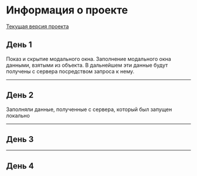 # Информация о проекте

[Текущая версия проекта](https://ingodwetrustt.github.io/Your_meal_Service/)

## День 1

Показ и скрытие модального окна. Заполнение модального окна данными, взятыми из объекта. В дальнейшем эти данные будут получены с сервера посредством запроса к нему.
***
## День 2

Заполняли данные, полученные с сервера, который был запущен локально
***
## День 3

***
## День 4

